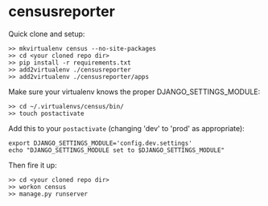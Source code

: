 censusreporter
==============

Quick clone and setup:
    
    >> mkvirtualenv census --no-site-packages
    >> cd <your cloned repo dir>
    >> pip install -r requirements.txt
    >> add2virtualenv ./censusreporter
    >> add2virtualenv ./censusreporter/apps
    
Make sure your virtualenv knows the proper DJANGO_SETTINGS_MODULE:

    >> cd ~/.virtualenvs/census/bin/
    >> touch postactivate
    
Add this to your `postactivate` (changing 'dev' to 'prod' as appropriate):

    export DJANGO_SETTINGS_MODULE='config.dev.settings'
    echo "DJANGO_SETTINGS_MODULE set to $DJANGO_SETTINGS_MODULE"
    
Then fire it up:    
    
    >> cd <your cloned repo dir>
    >> workon census
    >> manage.py runserver

